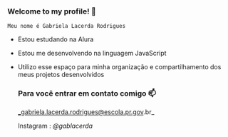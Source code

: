 ### Welcome to my profile! 🌸

`Meu nome é Gabriela Lacerda Rodrigues`

 - Estou estudando na Alura
 - Estou me desenvolvendo na linguagem JavaScript
 - Utilizo esse espaço para minha organização e compartilhamento dos meus projetos desenvolvidos

   ### Para você entrar em contato comigo 📫

   _gabriela.lacerda.rodrigues@escola.pr.gov.br_

   Instagram :  _@gablacerda_

   
   

